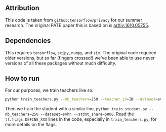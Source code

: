 ## Attribution

This code is taken from `github:tensorflow/privacy` for our summer research.
The original PATE paper this is based on is [arXiv:1610.05755](https://arxiv.org/abs/1610.05755).

## Dependencies

This requires `tensorflow`, `scipy`, `numpy`, and `six`. The original code required older versions, but so far (fingers crossed!) we've been able to use never versions of all these packages without much difficulty.

## How to run

For our purposes, we train teachers like so:

```sh
python train_teachers.py --nb_teachers=250 --teacher_id=ID --dataset=svhn
```

Then we train the student with a similar line, `python train_student.py --nb_teachers=250 --dataset=svhn --stdnt_share=5000`. Read the `tf.flags.DEFINE_XXX` lines in the code, especially in `train_teachers.py`, for more details on the flags.
